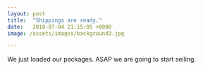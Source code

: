 ```yaml
---
layout: post
title:  "Shippings are ready."
date:   2018-07-04 21:15:05 +0000
image: /assets/images/background3.jpg

---
```

We just loaded our packages. ASAP we are going to start selling.
